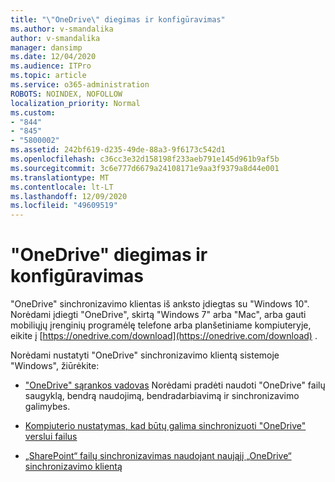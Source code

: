 ```yaml
---
title: "\"OneDrive\" diegimas ir konfigūravimas"
ms.author: v-smandalika
author: v-smandalika
manager: dansimp
ms.date: 12/04/2020
ms.audience: ITPro
ms.topic: article
ms.service: o365-administration
ROBOTS: NOINDEX, NOFOLLOW
localization_priority: Normal
ms.custom:
- "844"
- "845"
- "5800002"
ms.assetid: 242bf619-d235-49de-88a3-9f6173c542d1
ms.openlocfilehash: c36cc3e32d158198f233aeb791e145d961b9af5b
ms.sourcegitcommit: 3c6e777d6679a24108171e9aa3f9379a8d44e001
ms.translationtype: MT
ms.contentlocale: lt-LT
ms.lasthandoff: 12/09/2020
ms.locfileid: "49609519"
---
```

# <a name="install-and-configure-onedrive"></a>"OneDrive" diegimas ir konfigūravimas

"OneDrive" sinchronizavimo klientas iš anksto įdiegtas su "Windows 10". Norėdami įdiegti "OneDrive", skirtą "Windows 7" arba "Mac", arba gauti mobiliųjų įrenginių programėlę telefone arba planšetiniame kompiuteryje, eikite į [https://onedrive.com/download](https://onedrive.com/download) .
  
Norėdami nustatyti "OneDrive" sinchronizavimo klientą sistemoje "Windows", žiūrėkite:
  
- ["OneDrive" sąrankos vadovas](https://admin.microsoft.com/adminportal/home#/modernonboarding/onedrivequickstartguide) Norėdami pradėti naudoti "OneDrive" failų saugyklą, bendrą naudojimą, bendradarbiavimą ir sinchronizavimo galimybes.

- [Kompiuterio nustatymas, kad būtų galima sinchronizuoti "OneDrive" verslui failus](https://go.microsoft.com/fwlink/?linkid=533375)

- [„SharePoint“ failų sinchronizavimas naudojant naująjį „OneDrive“ sinchronizavimo klientą](https://go.microsoft.com/fwlink/?linkid=871666)
